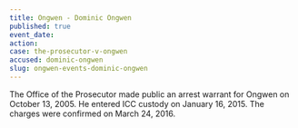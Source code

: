 ```yaml
---
title: Ongwen - Dominic Ongwen
published: true
event_date:
action:
case: the-prosecutor-v-ongwen
accused: dominic-ongwen
slug: ongwen-events-dominic-ongwen
---
```



The Office of the Prosecutor made public an arrest warrant for Ongwen on October 13, 2005. He entered ICC custody on January 16, 2015. The charges were confirmed on March 24, 2016.